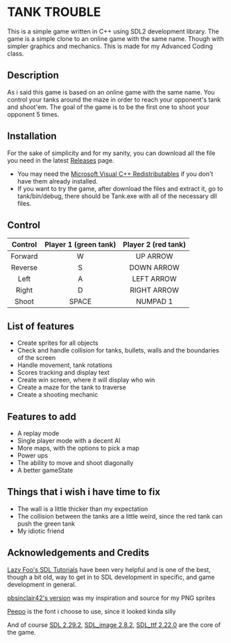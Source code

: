 # TANK TROUBLE
This is a simple game written in C++ using SDL2 development library. The game is a simple clone to an online game with the same name. Though with simpler graphics and mechanics. This is made for my Advanced Coding class.

## Description
As i said this game is based on an online game with the same name. You control your tanks around the maze in order to reach your opponent's tank and shoot'em. The goal of the game is to be the first one to shoot your opponent 5 times.
 
## Installation
For the sake of simplicity and for my sanity, you can download all the file you need in the latest [Releases](https://github.com/Vanhhoang2810/tank/releases) page.
- You may need the [Microsoft Visual C++ Redistributables](https://support.microsoft.com/en-us/topic/the-latest-supported-visual-c-downloads-2647da03-1eea-4433-9aff-95f26a218cc0) if you don't have them already installed.
- If you want to try the game, after download the files and extract it, go to tank/bin/debug, there should be Tank.exe with all of the necessary dll files.

## Control
|Control|Player 1 (green tank)|Player 2 (red tank)|
|:-----:|:-------------------:|:-------------------:|
|Forward|W|UP ARROW|
|Reverse|S|DOWN ARROW|
|Left|A|LEFT ARROW|
|Right|D|RIGHT ARROW|
|Shoot|SPACE|NUMPAD 1|

## List of features
- Create sprites for all objects
- Check and handle collision for tanks, bullets, walls and the boundaries of the screen
- Handle movement, tank rotations
- Scores tracking and display text
- Create win screen, where it will display who win
- Create a maze for the tank to traverse
- Create a shooting mechanic

## Features to add
- A replay mode
- Single player mode with a decent AI
- More maps, with the options to pick a map
- Power ups
- The ability to move and shoot diagonally
- A better gameState 

## Things that i wish i have time to fix
- The wall is a little thicker than my expectation
- The collision between the tanks are a little weird, since the red tank can push the green tank
- My idiotic friend
  
## Acknowledgements and Credits
[Lazy Foo's SDL Tutorials](https://lazyfoo.net/tutorials/SDL/index.php) have been very helpful and is one of the best, though a bit old, way to get in to SDL development in specific, and game development in general.

[pbsinclair42's version](https://github.com/pbsinclair42/TankTrouble) was my inspiration and source for my PNG sprites

[Peepo](https://www.dafont.com/peepo.font) is the font i choose to use, since it looked kinda silly

And of course [SDL 2.29.2](https://github.com/libsdl-org/SDL/releases/tag/prerelease-2.29.2), [SDL_image 2.8.2](https://github.com/libsdl-org/SDL_image/releases/tag/release-2.8.2),  [SDL_ttf 2.22.0](https://github.com/libsdl-org/SDL_ttf/releases/tag/release-2.22.0) are the core of the game.

